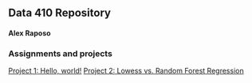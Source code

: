 ## Data 410 Repository
#### Alex Raposo

### Assignments and projects
[Project 1: Hello, world!](https://aeraposo.github.io/Data-410-Raposo/helloworld)
[Project 2: Lowess vs. Random Forest Regression](https://aeraposo.github.io/Data-410-Raposo/project_2)
